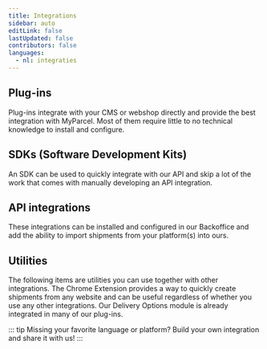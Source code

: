 ```yaml
---
title: Integrations
sidebar: auto
editLink: false
lastUpdated: false
contributors: false
languages:
  - nl: integraties
---
```


## Plug-ins

Plug-ins integrate with your CMS or webshop directly and provide the best
integration with MyParcel. Most of them require little to no technical knowledge
to install and configure.

<Integrations type="plugin" />

## SDKs (Software Development Kits)

An SDK can be used to quickly integrate with our API and skip a lot of the work
that comes with manually developing an API integration.

<Integrations type="sdk" />

## API integrations

These integrations can be installed and configured in our Backoffice and
add the ability to import shipments from your platform(s) into ours.

<Integrations type="api" />

## Utilities

The following items are utilities you can use together with other
integrations. The Chrome Extension provides a way to quickly create shipments
from any website and can be useful regardless of whether you use any other
integrations. Our Delivery Options module is already integrated in many of our
plug-ins.

<Integrations type="utility" />

::: tip Missing your favorite language or platform?
Build your own integration and share it with us!
:::
